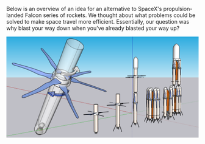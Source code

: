 Below is an overview of an idea for an alternative to SpaceX's propulsion-landed Falcon series of rockets. We thought about what problems could be solved to make space travel more efficient. Essentially, our question was why blast your way down when you've already blasted your way up? 

<img src="https://github.com/danjulsj/rotor-image-stuff/blob/main/Capture18.PNG"/>


